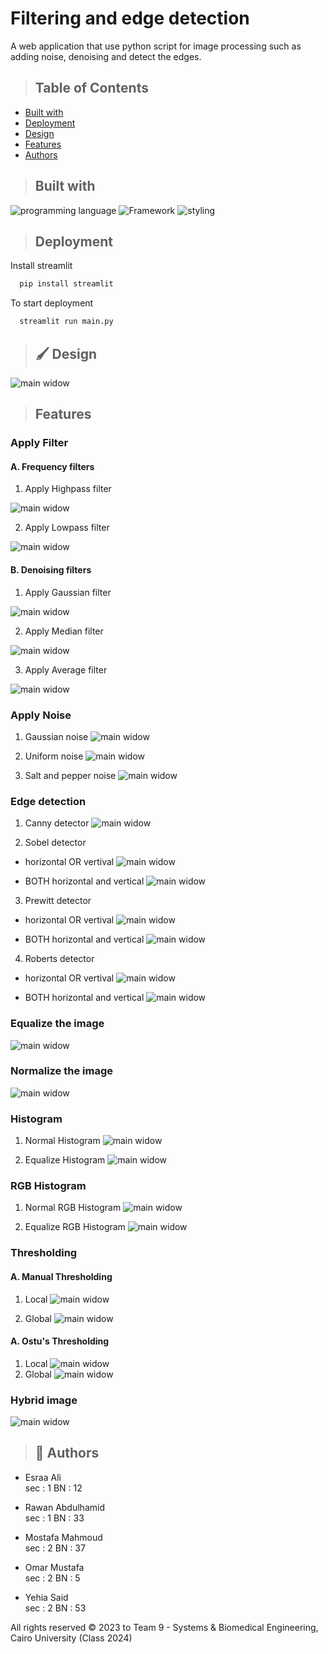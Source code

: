 # Filtering and edge detection

A web application that use python script for image processing such as adding noise, denoising and detect the edges.

> ## Table of Contents

- [Built with](#Built-with)
- [Deployment](#Deployment)
- [Design](#Design)
- [Features](#Features)
- [Authors](#Authors)


> ## Built with

![programming language](https://img.shields.io/badge/programmig%20language-Python-red)
![Framework](https://img.shields.io/badge/Framework-Streamlit-blue)
![styling](https://img.shields.io/badge/Styling-CSS-ff69b4)


> ## Deployment

 Install streamlit

```bash
  pip install streamlit
```

To start deployment 
```bash
  streamlit run main.py
```

> ## 🖌️ Design

![main widow](./Demo/main.png)
<!-- * **side bar** -->

<!-- <img  src="./images/images/newSideBar.png"  alt="DSP - sidebar1"  height="400"  /> -->

> ## Features
###  Apply Filter 

#### A. Frequency filters

1. Apply Highpass filter

![main widow](./Demo/highpass.gif)

2. Apply Lowpass filter

![main widow](./Demo/lowpass.gif)

#### B. Denoising filters
1. Apply Gaussian filter

![main widow](./Demo/gaussFilter.gif)

2. Apply Median filter

![main widow](./Demo/medianFilter.gif)

3. Apply Average filter 

![main widow](/Demo/averageFilter.gif)

###  Apply Noise
1. Gaussian noise
![main widow](./Demo/gaussNoise.gif)

2. Uniform noise
![main widow](./Demo/uniform.gif)

3. Salt and pepper noise
![main widow](./Demo/s%26p.gif)

###  Edge detection
1. Canny detector
![main widow](./Demo/canny.gif)

2. Sobel detector
  - horizontal OR vertival
  ![main widow](./Demo/sobel.gif)

  - BOTH horizontal and vertical
  ![main widow](./Demo/sobelBoth.gif)

3. Prewitt detector
  - horizontal OR vertival
  ![main widow](./Demo/prewitt.gif)

  - BOTH horizontal and vertical
  ![main widow](./Demo/prewittBoth.gif)

4. Roberts detector
 - horizontal OR vertival
  ![main widow](./Demo/robert.gif)

  - BOTH horizontal and vertical
  ![main widow](./Demo/robertBoth.gif)

###  Equalize the image 
![main widow](./Demo/Equalize.gif)

###  Normalize the image 
![main widow](./Demo/normalize.gif)

###  Histogram
1. Normal Histogram 
![main widow](./Demo/normal.gif)


2. Equalize Histogram
![main widow](./Demo/eqhisto.gif)

###  RGB Histogram

1. Normal RGB Histogram 
![main widow](./Demo/normalRGB.gif)

2. Equalize RGB Histogram
![main widow](./Demo/EQURGB.gif)

###  Thresholding
#### A. Manual Thresholding
1. Local 
![main widow](./Demo/mlocal.gif)

2. Global
![main widow](./Demo/mglobal.gif)


#### A. Ostu's Thresholding
1. Local 
![main widow](./Demo/olocal.gif)
2. Global
![main widow](./Demo/oglobal.gif)

###  Hybrid image
![main widow](./Demo/hybrid.gif)

> ## 🔗 Authors
- Esraa Ali         
sec : 1   BN : 12

- Rawan Abdulhamid  
sec : 1   BN : 33

- Mostafa Mahmoud   
sec : 2   BN : 37

- Omar Mustafa      
sec : 2   BN : 5  

- Yehia Said        
sec : 2   BN : 53 


All rights reserved © 2023 to Team 9 - Systems & Biomedical Engineering, Cairo University (Class 2024)